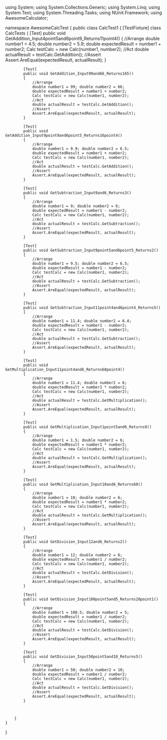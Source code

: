 using System;
using System.Collections.Generic;
using System.Linq;
using System.Text;
using System.Threading.Tasks;
using NUnit.Framework;
using AwesomeCalculator;


namespace AwesomeCalcTest
{
    public class CalcTest1
    {
        [TestFixture]
        class CalcTests
        {
            [Test]
            public void GetAddition_Input4point5and6point9_Returns11point4()
            {
                //Arrange
                double number1 = 4.5; double number2 = 5.9;
                double expectedResult = number1 + number2;
                Calc testCalc = new Calc(number1, number2);
                //Act 
                double actualResult = testCalc.GetAddition();
                //Assert 
                Assert.AreEqual(expectedResult, actualResult);
            }

            [Test]
            public void GetAddition_Input99and66_Returns165()
            {
                //Arrange
                double number1 = 99; double number2 = 66;
                double expectedResult = number1 + number2;
                Calc testCalc = new Calc(number1, number2);
                //Act 
                double actualResult = testCalc.GetAddition();
                //Assert 
                Assert.AreEqual(expectedResult, actualResult);
            }

            [Test]
            public void GetAddition_Input9point9and6point5_Returns16point4()
            {
                //Arrange
                double number1 = 9.9; double number2 = 6.5;
                double expectedResult = number1 + number2;
                Calc testCalc = new Calc(number1, number2);
                //Act 
                double actualResult = testCalc.GetAddition();
                //Assert 
                Assert.AreEqual(expectedResult, actualResult);
            }

            [Test]
            public void GetSubtraction_Input9and6_Returns3()
            {
                //Arrange
                double number1 = 9; double number2 = 6;
                double expectedResult = number1 - number2;
                Calc testCalc = new Calc(number1, number2);
                //Act 
                double actualResult = testCalc.GetSubtraction();
                //Assert 
                Assert.AreEqual(expectedResult, actualResult);
            }

            [Test]
            public void GetSubtraction_Input9point5and6point5_Returns2()
            {
                //Arrange
                double number1 = 9.5; double number2 = 6.5;
                double expectedResult = number1 - number2;
                Calc testCalc = new Calc(number1, number2);
                //Act 
                double actualResult = testCalc.GetSubtraction();
                //Assert 
                Assert.AreEqual(expectedResult, actualResult);
            }

            [Test]
            public void GetSubtraction_Input11point4and6point4_Returns5()
            {
                //Arrange
                double number1 = 11.4; double number2 = 6.4;
                double expectedResult = number1 - number2;
                Calc testCalc = new Calc(number1, number2);
                //Act 
                double actualResult = testCalc.GetSubtraction();
                //Assert 
                Assert.AreEqual(expectedResult, actualResult);
            }

            [Test]
            public void GetMultiplication_Input11point4and6_Returns68point4()
            {
                //Arrange
                double number1 = 11.4; double number2 = 6;
                double expectedResult = number1 * number2;
                Calc testCalc = new Calc(number1, number2);
                //Act 
                double actualResult = testCalc.GetMultiplication();
                //Assert 
                Assert.AreEqual(expectedResult, actualResult);
            }

            [Test]
            public void GetMultiplication_Input1point5and6_Returns9()
            {
                //Arrange
                double number1 = 1.5; double number2 = 6;
                double expectedResult = number1 * number2;
                Calc testCalc = new Calc(number1, number2);
                //Act 
                double actualResult = testCalc.GetMultiplication();
                //Assert 
                Assert.AreEqual(expectedResult, actualResult);
            }

            [Test]
            public void GetMultiplication_Input10and6_Returns60()
            {
                //Arrange
                double number1 = 10; double number2 = 6;
                double expectedResult = number1 * number2;
                Calc testCalc = new Calc(number1, number2);
                //Act 
                double actualResult = testCalc.GetMultiplication();
                //Assert 
                Assert.AreEqual(expectedResult, actualResult);
            }

            [Test]
            public void GetDivision_Input12and6_Returns2()
            {
                //Arrange
                double number1 = 12; double number2 = 6;
                double expectedResult = number1 / number2;
                Calc testCalc = new Calc(number1, number2);
                //Act 
                double actualResult = testCalc.GetDivision();
                //Assert 
                Assert.AreEqual(expectedResult, actualResult);
            }

            [Test]
            public void GetDivision_Input100point5and5_Returns20point1()
            {
                //Arrange
                double number1 = 100.5; double number2 = 5;
                double expectedResult = number1 / number2;
                Calc testCalc = new Calc(number1, number2);
                //Act 
                double actualResult = testCalc.GetDivision();
                //Assert 
                Assert.AreEqual(expectedResult, actualResult);
            }

            [Test]
            public void GetDivision_Input50point5and10_Returns5()
            {
                //Arrange
                double number1 = 50; double number2 = 10;
                double expectedResult = number1 / number2;
                Calc testCalc = new Calc(number1, number2);
                //Act 
                double actualResult = testCalc.GetDivision();
                //Assert 
                Assert.AreEqual(expectedResult, actualResult);
            }



        }
    }
}
